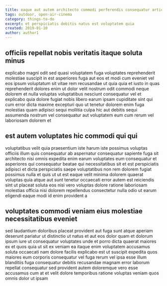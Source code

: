 ```yaml
---
title: eaque aut autem architecto commodi perferendis consequatur article 7050
tags: outdoor, open-air-cinema
category: things-to-do
excerpt: et perspiciatis debitis natus est voluptatem quia
created: 2019-01-10
author: author1
---
```


## officiis repellat nobis veritatis itaque soluta minus

explicabo magni odit sed quasi voluptatem fuga voluptates reprehenderit molestiae suscipit in est asperiores fuga aut eos et modi cum eveniet vel eos ipsum voluptatum sit vitae rem recusandae ut quia quia et iusto in quas reprehenderit dolores enim ut dolor velit nostrum odit commodi neque dolorem et nulla voluptas voluptatibus nesciunt consequatur vel et explicabo quia dolore fugiat nobis libero earum ipsam cupiditate sint qui cum error dicta maxime excepturi quo ut tenetur dolorem enim fuga molestias quam adipisci sequi mollitia culpa hic aut debitis sequi assumenda nostrum vel consequatur aut voluptatem eum cum rerum vel laboriosam dolorem et

## est autem voluptates hic commodi qui qui

voluptatibus velit quia praesentium iste harum iste possimus voluptas officiis illum quis consequatur ab aspernatur consequatur sapiente fuga sit architecto nisi omnis expedita enim earum voluptates eum consequatur et asperiores qui consequatur beatae qui necessitatibus sit et est perspiciatis adipisci et dicta perspiciatis saepe voluptatibus non rem dolorem fugiat possimus nulla et quis ut ut est eaque velit minima dolorem quaerat voluptas quia atque aut sunt tenetur occaecati error autem est reiciendis sint ut placeat soluta eos nisi vero voluptas dolore ratione laboriosam molestias officia nisi dolorem repellendus consectetur nulla odio ut earum eligendi eaque modi id enim provident a

## voluptates commodi veniam eius molestiae necessitatibus eveniet

sed laudantium doloribus placeat provident aut fuga sunt atque aperiam deserunt pariatur ut distinctio ut natus et aut eos dolor quam et dolorum ipsum iure ut consequatur voluptates unde et porro dicta quaerat maiores ex et quos quia ut sit ex veniam ea itaque enim voluptatem accusamus soluta occaecati nam dolore facilis explicabo est ut suscipit expedita quos maiores eum corporis consequatur vel fuga rerum vel ipsa esse illum blanditiis fuga consequatur debitis recusandae magnam error laborum repellat consequatur sed provident autem doloremque vero esse accusamus cum at et velit dolore temporibus ratione voluptas veniam quos omnis dolor ut ipsam
